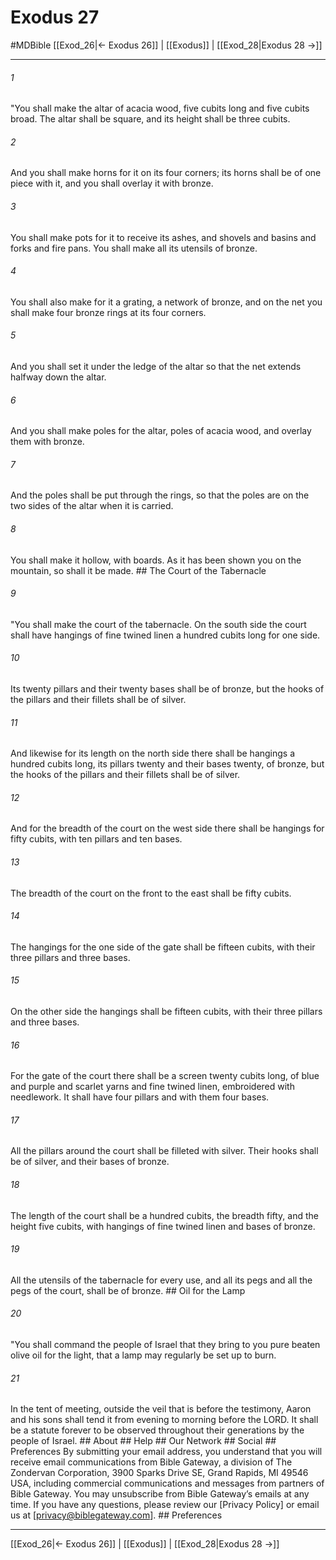 # Exodus 27
#MDBible
[[Exod_26|← Exodus 26]] | [[Exodus]] | [[Exod_28|Exodus 28 →]]

***






###### 1 


"You shall make the altar of acacia wood, five cubits long and five cubits broad. The altar shall be square, and its height shall be three cubits. 





###### 2 


And you shall make horns for it on its four corners; its horns shall be of one piece with it, and you shall overlay it with bronze. 





###### 3 


You shall make pots for it to receive its ashes, and shovels and basins and forks and fire pans. You shall make all its utensils of bronze. 





###### 4 


You shall also make for it a grating, a network of bronze, and on the net you shall make four bronze rings at its four corners. 





###### 5 


And you shall set it under the ledge of the altar so that the net extends halfway down the altar. 





###### 6 


And you shall make poles for the altar, poles of acacia wood, and overlay them with bronze. 





###### 7 


And the poles shall be put through the rings, so that the poles are on the two sides of the altar when it is carried. 





###### 8 


You shall make it hollow, with boards. As it has been shown you on the mountain, so shall it be made. ## The Court of the Tabernacle 





###### 9 


"You shall make the court of the tabernacle. On the south side the court shall have hangings of fine twined linen a hundred cubits long for one side. 





###### 10 


Its twenty pillars and their twenty bases shall be of bronze, but the hooks of the pillars and their fillets shall be of silver. 





###### 11 


And likewise for its length on the north side there shall be hangings a hundred cubits long, its pillars twenty and their bases twenty, of bronze, but the hooks of the pillars and their fillets shall be of silver. 





###### 12 


And for the breadth of the court on the west side there shall be hangings for fifty cubits, with ten pillars and ten bases. 





###### 13 


The breadth of the court on the front to the east shall be fifty cubits. 





###### 14 


The hangings for the one side of the gate shall be fifteen cubits, with their three pillars and three bases. 





###### 15 


On the other side the hangings shall be fifteen cubits, with their three pillars and three bases. 





###### 16 


For the gate of the court there shall be a screen twenty cubits long, of blue and purple and scarlet yarns and fine twined linen, embroidered with needlework. It shall have four pillars and with them four bases. 





###### 17 


All the pillars around the court shall be filleted with silver. Their hooks shall be of silver, and their bases of bronze. 





###### 18 


The length of the court shall be a hundred cubits, the breadth fifty, and the height five cubits, with hangings of fine twined linen and bases of bronze. 





###### 19 


All the utensils of the tabernacle for every use, and all its pegs and all the pegs of the court, shall be of bronze. ## Oil for the Lamp 





###### 20 


"You shall command the people of Israel that they bring to you pure beaten olive oil for the light, that a lamp may regularly be set up to burn. 





###### 21 


In the tent of meeting, outside the veil that is before the testimony, Aaron and his sons shall tend it from evening to morning before the LORD. It shall be a statute forever to be observed throughout their generations by the people of Israel. ## About ## Help ## Our Network ## Social ## Preferences By submitting your email address, you understand that you will receive email communications from Bible Gateway, a division of The Zondervan Corporation, 3900 Sparks Drive SE, Grand Rapids, MI 49546 USA, including commercial communications and messages from partners of Bible Gateway. You may unsubscribe from Bible Gateway&rsquo;s emails at any time. If you have any questions, please review our [Privacy Policy] or email us at [privacy@biblegateway.com]. ## Preferences

***

[[Exod_26|← Exodus 26]] | [[Exodus]] | [[Exod_28|Exodus 28 →]]
